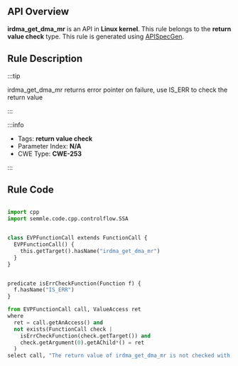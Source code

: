 ---
---


## API Overview
**irdma_get_dma_mr** is an API in **Linux kernel**. This rule belongs to the **return value check** type. This rule is generated using [APISpecGen](../../tools/APISpecGen).
## Rule Description

:::tip

irdma_get_dma_mr returns error pointer on failure, use IS_ERR to check the return value

:::

:::info

- Tags: **return value check**
- Parameter Index: **N/A**
- CWE Type: **CWE-253**

:::

## Rule Code
```python

import cpp
import semmle.code.cpp.controlflow.SSA


class EVPFunctionCall extends FunctionCall {
  EVPFunctionCall() {
    this.getTarget().hasName("irdma_get_dma_mr")
  }
}


predicate isErrCheckFunction(Function f) {
  f.hasName("IS_ERR") 
}

from EVPFunctionCall call, ValueAccess ret
where
  ret = call.getAnAccess() and
  not exists(FunctionCall check |
    isErrCheckFunction(check.getTarget()) and
    check.getArgument(0).getAChild*() = ret
  )
select call, "The return value of irdma_get_dma_mr is not checked with IS_ERR."
    
```
